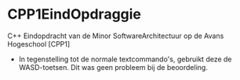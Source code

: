 # CPP1EindOpdraggie
C++ Eindopdracht van de Minor SoftwareArchitectuur op de Avans Hogeschool [CPP1]

-  In tegenstelling tot de normale textcommando's, gebruikt deze de WASD-toetsen. Dit was geen probleem bij de beoordeling.
